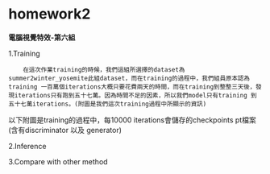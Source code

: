 # homework2

**電腦視覺特效-第六組**  
  
1.Training  
  
        在這次作業training的時候，我們這組所選擇的dataset為summer2winter_yosemite此組dataset，而在training的過程中，我們組員原本認為training 一百萬個iterations大概只要花費兩天的時間，而在training到整整三天後，發現iterations只有跑到五十七萬。因為時間不足的因素，所以我們model只有training 到五十七萬iterations。(附圖是我們這次training過程中所顯示的資訊)  
  
  
以下附圖是training的過程中，每10000 iterations會儲存的checkpoints pt檔案(含有discriminator 以及 generator)

  
    
2.Inference
  
    
3.Compare with other method  





![]()  

  
  
  


